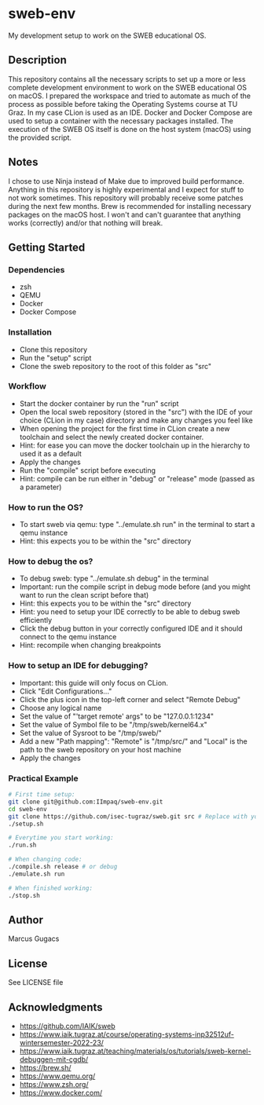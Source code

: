# sweb-env
My development setup to work on the SWEB educational OS.

## Description
This repository contains all the necessary scripts to set up a more or less complete development environment
to work on the SWEB educational OS on macOS. I prepared the workspace and tried to automate as much of the process as
possible before taking the Operating Systems course at TU Graz. In my case CLion is used as an IDE. Docker and Docker
Compose are used to setup a container with the necessary packages installed. The execution of the SWEB OS itself is
done on the host system (macOS) using the provided script.

## Notes
I chose to use Ninja instead of Make due to improved build performance. Anything in this repository is highly
experimental and I expect for stuff to not work sometimes. This repository will probably receive some patches during
the next few months. Brew is recommended for installing necessary packages on the macOS host. I won't and can't
guarantee that anything works (correctly) and/or that nothing will break.

## Getting Started
### Dependencies
* zsh
* QEMU
* Docker
* Docker Compose

### Installation
* Clone this repository
* Run the "setup" script
* Clone the sweb repository to the root of this folder as "src"

### Workflow
* Start the docker container by run the "run" script
* Open the local sweb repository (stored in the "src") with the IDE of your choice (CLion in my case) directory and make any changes you feel like
* When opening the project for the first time in CLion create a new toolchain and select the newly created docker container.
* Hint: for ease you can move the docker toolchain up in the hierarchy to used it as a default
* Apply the changes
* Run the "compile" script before executing
* Hint: compile can be run either in "debug" or "release" mode (passed as a parameter)

### How to run the OS?
* To start sweb via qemu: type "../emulate.sh run" in the terminal to start a qemu instance
* Hint: this expects you to be within the "src" directory

### How to debug the os?
* To debug sweb: type "../emulate.sh debug" in the terminal
* Important: run the compile script in debug mode before (and you might want to run the clean script before that)
* Hint: this expects you to be within the "src" directory
* Hint: you need to setup your IDE correctly to be able to debug sweb efficiently
* Click the debug button in your correctly configured IDE and it should connect to the qemu instance
* Hint: recompile when changing breakpoints

### How to setup an IDE for debugging?
* Important: this guide will only focus on CLion.
* Click "Edit Configurations..."
* Click the plus icon in the top-left corner and select "Remote Debug"
* Choose any logical name
* Set the value of "'target remote' args" to be "127.0.0.1:1234"
* Set the value of Symbol file to be "/tmp/sweb/kernel64.x"
* Set the value of Sysroot to be "/tmp/sweb/"
* Add a new "Path mapping": "Remote" is "/tmp/src/" and "Local" is the path to the sweb repository on your host machine
* Apply the changes

### Practical Example

```bash
# First time setup:
git clone git@github.com:IImpaq/sweb-env.git
cd sweb-env
git clone https://github.com/isec-tugraz/sweb.git src # Replace with your repository
./setup.sh

# Everytime you start working:
./run.sh

# When changing code:
./compile.sh release # or debug
./emulate.sh run

# When finished working:
./stop.sh
```

## Author
Marcus Gugacs

## License
See LICENSE file

## Acknowledgments
* https://github.com/IAIK/sweb
* https://www.iaik.tugraz.at/course/operating-systems-inp32512uf-wintersemester-2022-23/
* https://www.iaik.tugraz.at/teaching/materials/os/tutorials/sweb-kernel-debuggen-mit-cgdb/
* https://brew.sh/
* https://www.qemu.org/
* https://www.zsh.org/
* https://www.docker.com/
